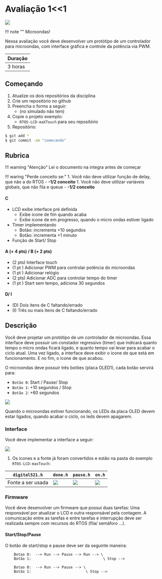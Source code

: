 # Avaliação 1<<1

![](https://external-content.duckduckgo.com/iu/?u=http%3A%2F%2Fbestmicrowave.reviews%2Fwp-content%2Fgallery%2Fbest-countertop-microwave-ovens-reviews-pictures%2FBest-Countertop-Microwave-Ovens-Reviews5.jpg&f=1&nofb=1)

!!! note ""
    Microondas! 

Nessa avaliação você deve desenvolver um protótipo de um controlador para microondas, com interface gráfica e controle da potência via PWM.

| Duração  |
| -------- |
| 3 horas  |

## Começando

1. Atualize os dois repositórios da disciplina
1. Crie um repositório no github
1. Preencha o forms a seguir:
    - (no simulado não tem)
1. Copie o projeto exemplo:
    - `RTOS-LCD-maXTouch` para seu repositório    
1. Repositório: 

```bash
$ git add *
$ git commit -am "comecando"
```

## Rubrica

!!! warning "Atenção"
    Lei o documento na integra antes de começar

!!! waring "Perde conceito se:"
    1. Você não deve utilizar função de delay, que não a do RTOS
        - **-1/2 conceito**
    1. Você não deve utilizar variáveis globais, que não fila e queue
        - **-1/2 conceito**

#### C

- LCD exibe interface pré definida
    - Exibe icone de fim quando acaba 
    - Exibe icone de em progresso, quando o micro ondas estiver ligado
- Timer implementando
    - Botão: incrementa +10 segundos
    - Botão: incrementa +1  minuto
- Função de Start/ Stop

#### A (+ 4 pts) /  B (+ 2 pts)

- (2 pts) Interface touch 
- (1 pt ) Adicionar PWM para controlar potência do microondas
- (1 pt ) Adicionar relógio
- (2 pts) Adicionar ADC para controlar tempo do timer 
- (1 pt ) Start sem tempo, adiciona 30 segundos

#### D/ I

- (D) Dois itens de C faltando/errado
- (I) Três ou mais itens de C faltando/errado

## Descrição

Você deve projetar um protótipo de um controlador de microondas. Essa interface deve possuir 
um constador regressivo (timer) que indicará quanto tempo o micro ondas ficará ligado, e quanto
tempo vai levar para acabar o ciclo atual. Uma vez ligado, a interface deve exibir o icone de que está em funcionamento. E no fim, o icone de que acabou.

O microondas deve possuir três botões (placa OLED1), cada botão servirá para:

- `Botão 0`: Start / Pause/ Stop
- `Botão 1`: +10 segundos / Stop
- `Botão 2`: +60 segundos

![](imgs/AV2/oled.png)

Quando o microondas estiver funcionando, os LEDs da placa OLED devem estar ligados, quando acabar o ciclo, os leds devem apagarem.

### Interface

Você deve implementar a interface a seguir:

![](imgs/AV2/Micro-interface.png)

1. Os icones e a fonte já foram convertidos e estão na pasta do exemplo `RTOS-LCD-maxTouch`:

| `digital521.h`    | `done.h`               | `pause.h`               | `on.h`               |
|-------------------|------------------------|-------------------------|----------------------|
| Fonte a ser usada | ![](imgs/AV2/done.png) | ![](imgs/AV2/pause.png) | ![](imgs/AV2/on.png) |

### Firmware

Você deve desenvolver um firmware que possui duas tarefas: Uma responsável por atualizar o LCD e outra responsável pela contagem. A comunicação entre as tarefas e entre tarefas e interrupção deve ser realizada sempre com recursos do RTOS (fila/ semáforo ...).

#### Start/Stop/Pause

O botão de start/stop e pause deve ser da seguinte maneira: 

```
    Botao 0:  --> Run --> Pause --> Run --> \
    Botão 1:                                 \ Stop -->
```  

```
    Botao 0:  --> Run --> Pause --> \
    Botão 1:                         \ Stop -->
```  




